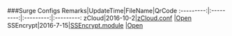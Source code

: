 ###Surge Configs
Remarks|UpdateTime|FileName|QrCode
:---------:|:---------:|:---------:|:---------:
zCloud|2016-10-2|[zCloud.conf](https://raw.githubusercontent.com/Brywmzl/Conf/master/ConfFile/zCloud.conf) |[Open](http://qr.liantu.com/api.php?&w=500&text=https://raw.githubusercontent.com/Brywmzl/Conf/master/ConfFile/SurgeBrup.conf)
SSEncrypt|2016-7-15|[SSEncrypt.module](https://github.com/Brywmzl/Conf/raw/master/SSEncrypt.module) |[Open](http://qr.liantu.com/api.php?&w=500&text=https://github.com/Brywmzl/Conf/raw/master/SSEncrypt.module)
